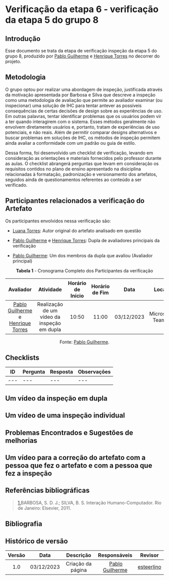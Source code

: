 # **Verificação da etapa 6 - verificação da etapa 5 do grupo 8**

## Introdução

Esse documento se trata da etapa de verificação inspeção da etapa 5 do grupo 8, produzido por [Pablo Guilherme](https://github.com/PabloGJPS) e [Henrique Torres](https://github.com/henriqtorresl) no decorrer do projeto.

## Metodologia

O grupo optou por realizar uma abordagem de inspeção, justificada através da motivação apresentada por Barbosa e Silva que descreve a inspeção como uma metodologia de avaliação que permite ao avaliador examinar (ou inspecionar) uma solução de IHC para tentar antever as possíveis consequências de certas decisões de design sobre as experiências de uso. Em outras palavras, tentar identificar problemas que os usuários podem vir a ter quando interagirem com o sistema. Esses métodos geralmente não envolvem diretamente usuários e, portanto, tratam de experiências de uso potenciais, e não reais. Além de permitir comparar designs alternativos e buscar problemas em soluções de IHC, os métodos de inspeção permitem ainda avaliar a conformidade com um padrão ou guia de estilo.

Dessa forma, foi desenvolvido um checklist de verificação, levando em consideração as orientações e materiais fornecidos pelo professor durante as aulas. O checklist abrangerá perguntas que levam em consideração os requisitos contidos no plano de ensino apresentado na disiciplina relacionadas à formatação, padronização e versionamento dos artefatos, seguidos ainda de questionamentos referentes ao conteúdo a ser verificado.

## Participantes relacionados a verificação do Artefato

Os participantes envolvidos nessa verificação são:

- [Luana Torres](https://github.com/luanatorress): Autor original do artefato analisado em questão

- [Pablo Guilherme](https://github.com/PabloGJBS) e [Henrique Torres](https://github.com/henriqtorresl): Dupla de avaliadores principais da verificação

- [Pablo Guilherme](https://github.com/PabloGJBS): Um dos membros da dupla que avaliou (Avaliador principal)

<center>

**Tabela 1** - Cronograma Completo dos Participantes da verificação

|                            Avaliador                            |                  Atividade                  | Horário de Início | Horário de Fim |    Data    |      Local      |
| :-------------------------------------------------------------: | :-----------------------------------------: | :---------------: | :------------: | :--------: | :-------------: |
| [Pablo Guilherme](https://github.com/PabloGJBS) e [Henrique Torres](https://github.com/henriqtorresl) | Realização de um vídeo da inspeção em dupla |       10:50       |     11:00      | 03/12/2023 | Microsoft Teams |

Fonte: [Pablo Guilherme](https://github.com/PabloGJBS).

</center>

## Checklists

|ID|Pergunta|Resposta|Observações|
|---|---|---|---|
|---|---|---|---|

## Um vídeo da inspeção em dupla

## Um vídeo de uma inspeção individual

## Problemas Encontrados e Sugestões de melhorias

## Um vídeo para a correção do artefato com a pessoa que fez o artefato e com a pessoa que fez a inspeção

## Referências bibliográficas

> <a id="REF1" href="#anchor_1">1.</a>BARBOSA, S. D. J.; SILVA, B. S. Interação Humano-Computador. Rio de Janeiro: Elsevier, 2011.<br>

## Bibliografia

## Histórico de versão

| Versão |    Data    |                 Descrição                  |                   Responsáveis                    |                   Revisor                   |
| :----: | :--------: | :----------------------------------------: | :-----------------------------------------------: | :-----------------------------------------: |
|  1.0   | 03/12/2023 | Criação da página |  [Pablo Guilherme](https://github.com/PabloJBS) | [esteerlino](https://github.com/esteerlino) |
